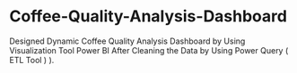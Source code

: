 # Coffee-Quality-Analysis-Dashboard
Designed Dynamic Coffee Quality Analysis Dashboard by Using Visualization Tool Power BI After Cleaning the Data by Using Power Query ( ETL Tool ) ).
